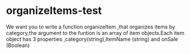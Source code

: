 # organizeItems-test
We want you to write a function organizeItem ,that organizes items by category,the argument to the funtion is an array of item objects.Each item object has 3 properties ,category(string),ItemName (string) and onSale (Boolean)

